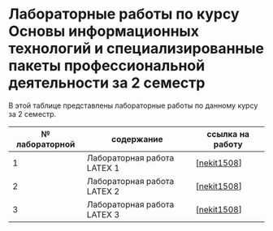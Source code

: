 # Лабораторные работы по курсу Основы информационных технологий и специализированные пакеты профессиональной деятельности за 2 семестр
В этой таблице представлены лабораторные работы по данному курсу за 2 семестр.

| № лабораторной|содержание|ссылка на работу |
|------|-----------|-----------------|
|1| Лабораторная работа LATEX 1 |[[nekit1508](https://www.overleaf.com/project/624d608cbc74b20eb3456972)]|
|2| Лабораторная работа LATEX 2 |[[nekit1508](https://www.overleaf.com/project/625e8a59cd8f5e6bf0176219)]|
|3| Лабораторная работа LATEX 3 |[[nekit1508](https://www.overleaf.com/project/62816b7309a2bdaf4c865ac2)]|